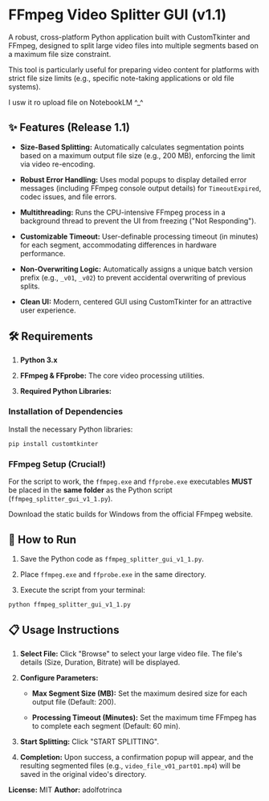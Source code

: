 
# FFmpeg Video Splitter GUI (v1.1)

A robust, cross-platform Python application built with CustomTkinter and FFmpeg, designed to split large video files into multiple segments based on a maximum file size constraint.

This tool is particularly useful for preparing video content for platforms with strict file size limits (e.g., specific note-taking applications or old file systems).

I usw it ro upload file on NotebookLM ^_^

## ✨ Features (Release 1.1)

-   **Size-Based Splitting:** Automatically calculates segmentation points based on a maximum output file size (e.g., 200 MB), enforcing the limit via video re-encoding.
    
-   **Robust Error Handling:** Uses modal popups to display detailed error messages (including FFmpeg console output details) for `TimeoutExpired`, codec issues, and file errors.
    
-   **Multithreading:** Runs the CPU-intensive FFmpeg process in a background thread to prevent the UI from freezing ("Not Responding").
    
-   **Customizable Timeout:** User-definable processing timeout (in minutes) for each segment, accommodating differences in hardware performance.
    
-   **Non-Overwriting Logic:** Automatically assigns a unique batch version prefix (e.g., `_v01`, `_v02`) to prevent accidental overwriting of previous splits.
    
-   **Clean UI:** Modern, centered GUI using CustomTkinter for an attractive user experience.
    

## 🛠️ Requirements

1.  **Python 3.x**
    
2.  **FFmpeg & FFprobe:** The core video processing utilities.
    
3.  **Required Python Libraries:**
    

### Installation of Dependencies

Install the necessary Python libraries:

```
pip install customtkinter

```

### FFmpeg Setup (Crucial!)

For the script to work, the `ffmpeg.exe` and `ffprobe.exe` executables **MUST** be placed in the **same folder** as the Python script (`ffmpeg_splitter_gui_v1_1.py`).

Download the static builds for Windows from the official FFmpeg website.

## 🚀 How to Run

1.  Save the Python code as `ffmpeg_splitter_gui_v1_1.py`.
    
2.  Place `ffmpeg.exe` and `ffprobe.exe` in the same directory.
    
3.  Execute the script from your terminal:
    

```
python ffmpeg_splitter_gui_v1_1.py

```

## 📋 Usage Instructions

1.  **Select File:** Click "Browse" to select your large video file. The file's details (Size, Duration, Bitrate) will be displayed.
    
2.  **Configure Parameters:**
    
    -   **Max Segment Size (MB):** Set the maximum desired size for each output file (Default: 200).
        
    -   **Processing Timeout (Minutes):** Set the maximum time FFmpeg has to complete each segment (Default: 60 min).
        
3.  **Start Splitting:** Click "START SPLITTING".
    
4.  **Completion:** Upon success, a confirmation popup will appear, and the resulting segmented files (e.g., `video_file_v01_part01.mp4`) will be saved in the original video's directory.
    

**License:** MIT **Author:** adolfotrinca
